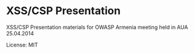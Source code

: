XSS/CSP Presentation
====================

XSS/CSP Presentation materials for OWASP Armenia meeting held in AUA 25.04.2014

License: MIT
